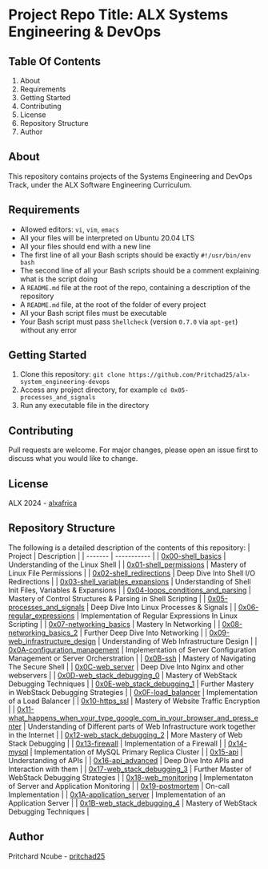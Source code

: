 # Project Repo Title: ALX Systems Engineering & DevOps

## Table Of Contents
1. About
2. Requirements
3. Getting Started
4. Contributing
5. License
6. Repository Structure
7. Author

## About <a name="about"></a>
This repository contains projects of the Systems Engineering and DevOps Track, under the ALX Software Engineering Curriculum.

## Requirements <a name="requirements"></a>
- Allowed editors: `vi`, `vim`, `emacs`
- All your files will be interpreted on Ubuntu 20.04 LTS
- All your files should end with a new line
- The first line of all your Bash scripts should be exactly `#!/usr/bin/env bash`
- The second line of all your Bash scripts should be a comment explaining what is the script doing
- A `README.md` file at the root of the repo, containing a description of the repository
- A `README.md` file, at the root of the folder of every project
- All your Bash script files must be executable
- Your Bash script must pass `Shellcheck` (version `0.7.0` via `apt-get`) without any error

## Getting Started <a name="getting-started"></a>
1. Clone this repository: `git clone https://github.com/Pritchad25/alx-system_engineering-devops`
2. Access any project directory, for example `cd 0x05-processes_and_signals`
3. Run any executable file in the directory

## Contributing <a name="contributing"></a>
Pull requests are welcome. For major changes, please open an issue first to discuss what you would like to change.

## License <a name="license"></a>
ALX 2024 - [alxafrica](https://www.alxafrica.com)

## Repository Structure <a name="repository-structure"></a>
The following is a detailed description of the contents of this repository:
| Project | Description |
| ------- | ----------- |
| [0x00-shell_basics](0x00-shell_basics/) | Understanding of the Linux Shell |
| [0x01-shell_permissions](0x01-shell_permissions/) | Mastery of Linux File Permissions |
| [0x02-shell_redirections](0x02-shell_redirections/) | Deep Dive Into Shell I/O Redirections |
| [0x03-shell_variables_expansions](0x03-shell_variables_expansions/) | Understanding of Shell Init Files, Variables & Expansions |
| [0x04-loops_conditions_and_parsing](0x04-loops_conditions_and_parsing/) | Mastery of Control Structures & Parsing in Shell Scripting |
| [0x05-processes_and_signals](0x05-processes_and_signals/) | Deep Dive Into Linux Processes & Signals |
| [0x06-regular_expressions](0x06-regular_expressions/) | Implementation of Regular Expressions In Linux Scripting |
| [0x07-networking_basics](0x07-networking_basics/) | Mastery In Networking |
| [0x08-networking_basics_2](0x08-networking_basics_2/) | Further Deep Dive Into Networking |
| [0x09-web_infrastructure_design](0x09-web_infrastructure_design/) | Understanding of Web Infrastructure Design |
| [0x0A-configuration_management](0x0A-configuration_management/) | Implementation of Server Configuration Management or Server Orcherstration |
| [0x0B-ssh](0x0B-ssh/) | Mastery of Navigating The Secure Shell |
| [0x0C-web_server](0x0C-web_server/) | Deep Dive Into Nginx and other webservers |
| [0x0D-web_stack_debugging_0](0x0D-web_stack_debugging_0/) | Mastery of WebStack Debugging Techniques |
| [0x0E-web_stack_debugging_1](0x0E-web_stack_debugging_1/) | Further Mastery in WebStack Debugging Strategies |
| [0x0F-load_balancer](0x0F-load_balancer/) | Implementation of a Load Balancer |
| [0x10-https_ssl](0x10-https_ssl/) | Mastery of Website Traffic Encryption |
| [0x11-what_happens_when_your_type_google_com_in_your_browser_and_press_enter](0x11-what_happens_when_your_type_google_com_in_your_browser_and_press_enter/) | Understanding of Different parts of Web Infrastructure work together in the Internet |
| [0x12-web_stack_debugging_2](0x12-web_stack_debugging_2/) | More Mastery of Web Stack Debugging |
| [0x13-firewall](0x13-firewall/) | Implementation of a Firewall |
| [0x14-mysql](0x14-mysql/) | Implementation of MySQL Primary Replica Cluster |
| [0x15-api](0x15-api/) | Understanding of APIs |
| [0x16-api_advanced](0x16-api_advanced/) | Deep Dive Into APIs and Interaction with them |
| [0x17-web_stack_debugging_3](0x17-web_stack_debugging_3/) | Further Master of WebStack Debugging Strategies |
| [0x18-web_monitoring](0x18-web_monitoring/) | Implementaton of Server and Application Monitoring |
| [0x19-postmortem](0x19-postmortem/) | On-call Implementation |
| [0x1A-application_server](0x1A-application_server/) | Implementation of an Application Server |
| [0x1B-web_stack_debugging_4](0x1B-web_stack_debugging_4/) | Mastery of WebStack Debugging Techniques |

## Author <a name="author"></a>
Pritchard Ncube - [pritchad25](https://www.github.com/Pritchad25)
